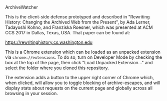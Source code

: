 ArchiveWatcher

This is the client-side defense prototyped and described in "Rewriting History:
Changing the Archived Web from the Present", by Ada Lerner, Tadayoshi Kohno,
and Franziska Roesner, which was presented at ACM CCS 2017 in Dallas, Texas,
USA. That paper can be found at:

https://rewritinghistory.cs.washington.edu

This is a Chrome extension which can be loaded as an unpacked extension via `chrome://extensions`. To do so, turn on Developer Mode by checking the box at the top of the page, then click "Load Unpacked Extension..." and select the folder where you cloned this repository.

The extension adds a button to the upper right corner of Chrome which, when clicked, will allow you to toggle blocking of archive-escapes, and will display stats about requests on the current page and globally across all browsing in your session.
